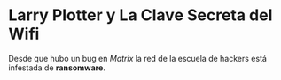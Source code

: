 # Larry Plotter y La Clave Secreta del Wifi

Desde que hubo un bug en *Matrix* la red de la escuela de hackers está infestada de **ransomware**.
